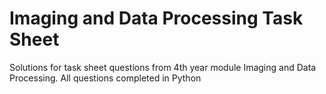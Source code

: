 # Imaging and Data Processing Task Sheet

Solutions for task sheet questions from 4th year module Imaging and Data Processing. All questions completed in Python
